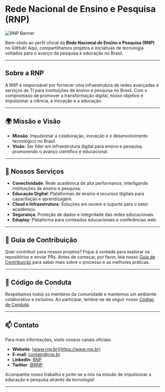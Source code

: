 # Rede Nacional de Ensino e Pesquisa (RNP)

![RNP Banner](https://www.rnp.br/sites/site-publico/themes/sitepublico/logo.png)

Bem-vindo ao perfil oficial da **Rede Nacional de Ensino e Pesquisa (RNP)** no GitHub! Aqui, compartilhamos projetos e iniciativas de tecnologia voltados para o avanço da pesquisa e educação no Brasil.

---

## Sobre a RNP
A RNP é responsável por fornecer uma infraestrutura de redes avançadas e serviços de TI para instituições de ensino e pesquisa no Brasil. Com o compromisso de promover a transformação digital, nosso objetivo é impulsionar a ciência, a inovação e a educação.

---

## 🌍 Missão e Visão
- **Missão**: Impulsionar a colaboração, inovação e o desenvolvimento tecnológico no Brasil.
- **Visão**: Ser líder em infraestrutura digital para ensino e pesquisa, promovendo o avanço científico e educacional.

---

## 📡 Nossos Serviços
- **Conectividade**: Rede acadêmica de alta performance, interligando instituições de ensino e pesquisa.
- **Educação Digital**: Plataformas de ensino e recursos digitais para capacitação e aprendizagem.
- **Cloud e Infraestrutura**: Soluções em nuvem e suporte para o setor acadêmico.
- **Segurança**: Proteção de dados e integridade das redes educacionais.
- **Eduplay**: Plataforma para conteúdos educacionais e conferências web.

---


## 📜 Guia de Contribuição
Quer contribuir para nossos projetos? Fique à vontade para explorar os repositórios e enviar PRs. Antes de começar, por favor, leia nosso [Guia de Contribuição](link-do-contributing.md) para saber mais sobre o processo e as melhores práticas.

---

## 🤝 Código de Conduta
Respeitamos todos os membros da comunidade e mantemos um ambiente colaborativo e inclusivo. Ao participar, lembre-se de seguir nosso [Código de Conduta](link-do-code-of-conduct.md).

---

## 📫 Contato
Para mais informações, visite nossos canais oficiais:

- **Website**: [www.rnp.br](https://www.rnp.br)
- **E-mail**: contato@rnp.br
- **LinkedIn**: [RNP](https://www.linkedin.com/company/rnp/)
- **Twitter**: [@RNP](https://twitter.com/RNP)

Acompanhe nosso trabalho e junte-se a nós na missão de impulsionar a educação e pesquisa através da tecnologia!

---

